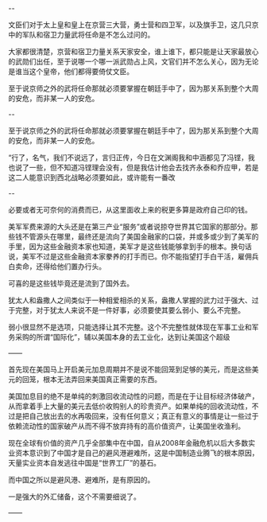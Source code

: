 --

文臣们对于太上皇和皇上在京营三大营，勇士营和四卫军，以及旗手卫，这几只京中的军队和宿卫力量武将任命是不怎么过问的。

大家都很清楚，京营和宿卫力量关系天家安全，谁上谁下，都只能是让天家最放心的武勋们出任，至于说哪一个哪一派武勋占上风，文官们并不怎么关心，因为无论是谁当这个皇帝，他们都得要倚仗文臣。

至于说京师之外的武将任命那就必须要掌握在朝廷手中了，因为那关系到整个大周的安危，而非某一人的安危。

--

至于说京师之外的武将任命那就必须要掌握在朝廷手中了，因为那关系到整个大周的安危，而非某一人的安危。

“行了，名气，我们不说远了，言归正传，今日在文渊阁我和中涵都见了冯铿，我也说了一些，但不知道冯铿理会没有，但是我估计他会去找齐永泰和乔应甲，若是这二人能意识到西北战略必须要如此，或许能有一番改

--

必要或者无可奈何的消费而已，从这里面收上来的税更多算是政府自己印的钱。

美军军费来源的大头还是在第三产业“服务”或者说掠夺世界其它国家的那部分。那些钱不管源头在哪里，最终还是流向了美国金融家的口袋，并或多或少到了美军的手里，因为这些金融资本家也知道，美军才是这些钱能够拿到手的根本。换句话说，美军不过是这些金融资本家豢养的打手而已。你不能指望打手白干活，雇佣兵白卖命，还得给他们置办行头。

可喜的是这些钱毕竟还是流到了国外去。

犹太人和盎撒人之间类似于一种相爱相杀的关系，盎撒人掌握的武力过于强大、过于完整，对于犹太人来说不是一件好事，必须要使其要么弱小、要么不完整。

弱小很显然不是选项，只能选择让其不完整。这个不完整性就体现在军事工业和军务采购的所谓“国际化”，辅以美国本身的去工业化，达到让美国这个超级

——

首先现在美国马上开启美元加息周期并不是说不能回笼到足够的美元，而是这些美元的回笼，根本无法弄回来美国真正需要的东西。

美国加息目的绝不是单纯的刺激回收流动性的问题，而是在于让目标经济体破产，从而拿着手上大量的美元去低价收购别人的珍贵资产。如果单纯的回收流动性，不过是把自己放出去的水再吸回来，没有任何意义；真正有意义的事情是让一些过于依赖流动性的国家破产从而不得不放弃持有的高价值资产，让美国坐收渔利。

现在全球有价值的资产几乎全部集中在中国，自从2008年金融危机以后大多数实业资本意识到了中国才是自己的避风港避难所，这是中国制造业腾飞的根本原因，天量实业资本自发逃往中国是“世界工厂”的基石。

而中国之所以是避风港、避难所，是有原因的。

一是强大的外汇储备，这个不需要细说了。

——

